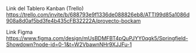 Link del Tablero Kanban (Trello) https://trello.com/invite/b/688793e9f1336de088826eb8/ATTI99d85a1086d908a8d0af5bd3fe4b435cFB32222A/proyecto-bockam

Link Figma https://www.figma.com/design/mUsBDMFBT4pQuPJYY0qgk5/Springfield-Showdown?node-id=0-1&t=W2VbawnNHr9XJJFu-1

